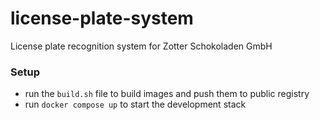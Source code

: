 # license-plate-system
License plate recognition system for Zotter Schokoladen GmbH

### Setup
- run the `build.sh` file to build images and push them to public registry
- run `docker compose up` to start the development stack
